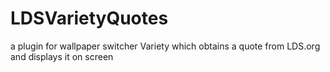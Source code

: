 # LDSVarietyQuotes
a plugin for wallpaper switcher Variety which obtains a quote from LDS.org and displays it on screen 
